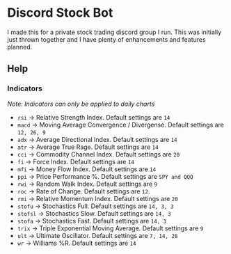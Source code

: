 # Discord Stock Bot
I made this for a private stock trading discord group I run. This was initially just thrown together and I have plenty of enhancements and features planned.

## Help

### Indicators
_Note: Indicators can only be applied to daily charts_
- `rsi` -> Relative Strength Index. Default settings are `14`
- `macd` -> Moving Average Convergence / Divergense. Default settings are `12, 26, 9`
- `adx` -> Average Directional Index. Default settings are `14`
- `atr` -> Average True Rage. Default settings are `14`
- `cci` -> Commodity Channel Index. Default settings are `20`
- `fi` -> Force Index. Default settings are `14`
- `mfi` -> Money Flow Index. Default settings are `14`
- `ppi` -> Price Performance %. Default settings are `SPY and QQQ`
- `rwi` -> Random Walk Index. Default settings are `9`
- `roc` -> Rate of Change. Default settings are `12`.
- `rmi` -> Relative Momentum Index. Default settings are `20`
- `stofu` -> Stochastics Full. Default settings are `14, 3, 3`
- `stofsl` -> Stochastics Slow. Default settings are `14, 3`
- `stofa` -> Stochastics Fast. Default settings are `14, 3`
- `trix` -> Triple Exponential Moving Average. Default settings are `9`
- `ult` -> Ultimate Oscillator. Default settings are `7, 14, 28`
- `wr` -> Williams %R. Default settings are `14`
